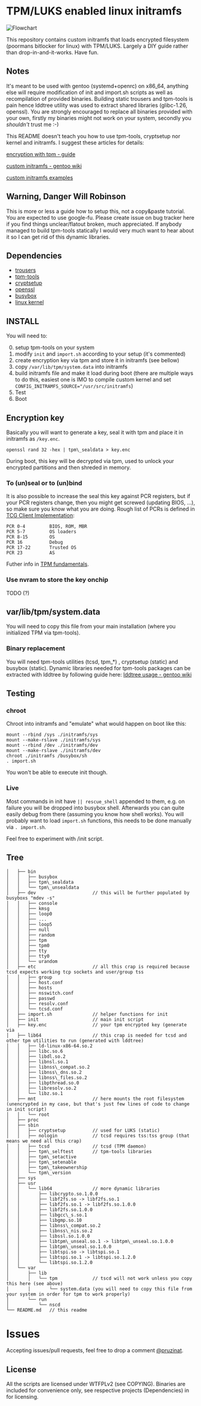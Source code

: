 # TPM/LUKS enabled linux initramfs
![Flowchart](https://github.com/tpruzina/tpm-luks-initramfs/raw/master/doc/flow.png)

This repository contains custom initramfs that loads encrypted filesystem (poormans bitlocker for linux) with TPM/LUKS.
Largely a DIY guide rather than drop-in-and-it-works. Have fun.

## Notes
It's meant to be used with gentoo (systemd+openrc) on x86\_64, anything else will require modification of init and import.sh scripts as well as recompilation of provided binaries.
Building static trousers and tpm-tools is pain hence lddtree utility was used to extract shared libraries (glibc-1.26, openssl).
You are strongly encouraged to replace all binaries provided with your own, firstly my binaries might not work on your system, secondly you _shouldn't_ trust me :-)

This README doesn't teach you how to use tpm-tools, cryptsetup nor kernel and initramfs. I suggest these articles for details:

[encryption with tpm - guide](https://pagefault.blog/2016/12/23/guide-encryption-with-tpm/)

[custom initramfs - gentoo wiki](https://wiki.gentoo.org/wiki/Custom\_Initramfs)

[custom initramfs examples](https://wiki.gentoo.org/wiki/Custom_Initramfs/Examples)

## Warning, Danger Will Robinson
This is more or less a guide how to setup this, not a copy&paste tutorial. You are expected to use google-fu.
Please create issue on bug tracker here if you find things unclear/flatout broken, much appreciated.
If anybody managed to build tpm-tools statically I would very much want to hear about it so I can get rid of this dynamic libraries.

## Dependencies
* [trousers](https://github.com/srajiv/trousers)
* [tpm-tools](https://github.com/srajiv/tpm-tools)
* [cryptsetup](https://gitlab.com/cryptsetup/cryptsetup)
* [openssl](https://www.openssl.org/)
* [busybox](https://busybox.net/)
* [linux kernel](https://www.kernel.org)

## INSTALL
You will need to:

0) setup tpm-tools on your system
1) modify `init` and `import.sh` according to your setup (it's commented)
2) create encryption key via tpm and store it in initramfs (see bellow)
3) copy `/var/lib/tpm/system.data` into initramfs
4) build initramfs file and make it load during boot (there are multiple ways to do this, 
    easiest one is IMO to compile custom kernel and set `CONFIG_INITRAMFS_SOURCE="/usr/src/initramfs`)
5) Test
6) Boot

## Encryption key

Basically you will want to generate a key, seal it with tpm and place it in initramfs as `/key.enc`.

```openssl rand 32 -hex | tpm\_sealdata > key.enc```

During boot, this key will be decrypted via tpm, used to unlock your encrypted partitions and then shreded in memory.

### To (un)seal or to (un)bind
It is also possible to increase the seal this key against PCR registers, but if your PCR registers change, then you might get screwed (updating BIOS, ...), so make sure you know what you are doing.
Rough list of PCRs is defined in [TCG Client Implementation](https://trustedcomputinggroup.org/wp-content/uploads/TCG_PCClientImplementation_1-21_1_00.pdf):

```
PCR 0-4         BIOS, ROM, MBR
PCR 5-7         OS loaders
PCR 8-15        OS
PCR 16          Debug
PCR 17-22       Trusted OS
PCR 23          AS
```

Futher info in [TPM fundamentals](http://www.cs.unh.edu/~it666/reading_list/Hardware/tpm_fundamentals.pdf).

### Use nvram to store the key onchip
TODO (?)

## var/lib/tpm/system.data

You will need to copy this file from your main installation (where you initialized TPM via tpm-tools).

### Binary replacement
You will need tpm-tools utilities (tcsd, tpm_*) , cryptsetup (static) and busybox (static).
Dynamic libraries needed for tpm-tools packages can be extracted with lddtree by following guide here:
[lddtree usage - gentoo wiki](https://wiki.gentoo.org/wiki/Custom_Initramfs#lddtree)


## Testing
### chroot
Chroot into initramfs and "emulate" what would happen on boot like this:

```mount -t proc /proc ./initramfs/proc
mount --rbind /sys ./initramfs/sys
mount --make-rslave ./initramfs/sys
mount --rbind /dev ./initramfs/dev
mount --make-rslave ./initramfs/dev
chroot ./initramfs /busybox/sh
. import.sh
```

You won't be able to execute init though.

### Live
Most commands in init have `|| rescue_shell` appended to them, e.g. on failure you will be dropped into busybox shell.
Afterwards you can quite easily debug from there (assuming you know how shell works). 
You will probably want to load `import.sh` functions, this needs to be done manually via `. import.sh`.

Feel free to experiment with /init script.

## Tree
```├── initramfs                   // main initramfs
│   ├── bin
│   │   ├── busybox
│   │   ├── tpm\_sealdata
│   │   └── tpm\_unsealdata
│   ├── dev                     // this will be further populated by busyboxs "mdev -s"
│   │   ├── console
│   │   ├── kmsg
│   │   ├── loop0
│   │   ├── ...
│   │   ├── loop5
│   │   ├── null
│   │   ├── random
│   │   ├── tpm
│   │   ├── tpm0
│   │   ├── tty
│   │   ├── tty0
│   │   └── urandom
│   ├── etc                     // all this crap is required because tcsd expects working tcp sockets and user/group tss
│   │   ├── group
│   │   ├── host.conf
│   │   ├── hosts
│   │   ├── nsswitch.conf
│   │   ├── passwd
│   │   ├── resolv.conf
│   │   └── tcsd.conf
│   ├── import.sh               // helper functions for init
│   ├── init                    // main init script
│   ├── key.enc                 // your tpm encrypted key (generate via 
│   ├── lib64                   // this crap is needed for tcsd and other tpm utilities to run (generated with lddtree)
│   │   ├── ld-linux-x86-64.so.2
│   │   ├── libc.so.6
│   │   ├── libdl.so.2
│   │   ├── libnsl.so.1
│   │   ├── libnss\_compat.so.2
│   │   ├── libnss\_dns.so.2
│   │   ├── libnss\_files.so.2
│   │   ├── libpthread.so.0
│   │   ├── libresolv.so.2
│   │   └── libz.so.1
│   ├── mnt                     // here mounts the root filesystem (unencrypted in my case, but that's just few lines of code to change in init script)
│   │   └── root
│   ├── proc
│   ├── sbin
│   │   ├── cryptsetup          // used for LUKS (static)
│   │   ├── nologin             // tcsd requires tss:tss group (that means we need all this crap)
│   │   ├── tcsd                // tcsd (TPM daemon)
│   │   ├── tpm\_selftest       // tpm-tools libraries
│   │   ├── tpm\_setactive
│   │   ├── tpm\_setenable
│   │   ├── tpm\_takeownership
│   │   └── tpm\_version
│   ├── sys
│   ├── usr
│   │   └── lib64               // more dynamic libraries
│   │       ├── libcrypto.so.1.0.0
│   │       ├── libf2fs.so -> libf2fs.so.1
│   │       ├── libf2fs.so.1 -> libf2fs.so.1.0.0
│   │       ├── libf2fs.so.1.0.0
│   │       ├── libgcc\_s.so.1
│   │       ├── libgmp.so.10
│   │       ├── libnss\_compat.so.2
│   │       ├── libnss\_nis.so.2
│   │       ├── libssl.so.1.0.0
│   │       ├── libtpm\_unseal.so.1 -> libtpm\_unseal.so.1.0.0
│   │       ├── libtpm\_unseal.so.1.0.0
│   │       ├── libtspi.so -> libtspi.so.1
│   │       ├── libtspi.so.1 -> libtspi.so.1.2.0
│   │       └── libtspi.so.1.2.0
│   └── var
│       ├── lib
│       │   └── tpm             // tscd will not work unless you copy this here (see above)
│       │       └── system.data (you will need to copy this file from your system in order for tpm to work properly)
│       └── run
│           └── nscd
└── README.md   // this readme
```

# Issues
Accepting issues/pull requests, feel free to drop a comment [@pruzinat](https://twitter.com/).

## License
All the scripts are licensed under WTFPLv2 (see COPYING).
Binaries are included for convenience only, see respective projects (Dependencies) in for licensing.
